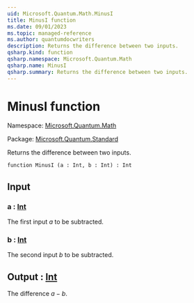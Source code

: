 ```yaml
---
uid: Microsoft.Quantum.Math.MinusI
title: MinusI function
ms.date: 09/01/2023
ms.topic: managed-reference
ms.author: quantumdocwriters
description: Returns the difference between two inputs.
qsharp.kind: function
qsharp.namespace: Microsoft.Quantum.Math
qsharp.name: MinusI
qsharp.summary: Returns the difference between two inputs.
---
```


# MinusI function

Namespace: [Microsoft.Quantum.Math](xref:Microsoft.Quantum.Math)

Package: [Microsoft.Quantum.Standard](https://nuget.org/packages/Microsoft.Quantum.Standard)


Returns the difference between two inputs.

```qsharp
function MinusI (a : Int, b : Int) : Int
```


## Input

### a : [Int](xref:microsoft.quantum.qsharp.valueliterals#int-literals)

The first input $a$ to be subtracted.


### b : [Int](xref:microsoft.quantum.qsharp.valueliterals#int-literals)

The second input $b$ to be subtracted.



## Output : [Int](xref:microsoft.quantum.qsharp.valueliterals#int-literals)

The difference $a - b$.
